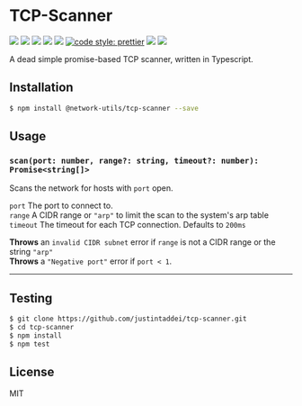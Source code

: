 # TCP-Scanner

![](https://img.shields.io/travis/justintaddei/tcp-scanner.svg?style=flat)
![](https://img.shields.io/github/issues-raw/justintaddei/tcp-scanner.svg?style=flat)
![](https://img.shields.io/npm/v/@network-utils/tcp-scanner.svg?style=flat)
![](https://img.shields.io/npm/dt/@network-utils/tcp-scanner.svg?style=flat)
![](https://img.shields.io/npm/l/@network-utils/tcp-scanner.svg?style=flat)
[![code style: prettier](https://img.shields.io/badge/code_style-prettier-ff69b4.svg?style=flat)](https://github.com/prettier/prettier)
![](https://img.shields.io/github/languages/top/justintaddei/tcp-scanner.svg?colorB=blue&style=flat)
![](https://img.shields.io/badge/status-awesome-red.svg?style=flat)

A dead simple promise-based TCP scanner, written in Typescript.

## Installation

```bash
$ npm install @network-utils/tcp-scanner --save
```

## Usage

### `scan(port: number, range?: string, timeout?: number): Promise<string[]>`

Scans the network for hosts with `port` open.

`port` The port to connect to.  
`range` A CIDR range or `"arp"` to limit the scan to the system's arp table  
`timeout` The timeout for each TCP connection. Defaults to `200ms`

**Throws** an `invalid CIDR subnet` error if `range` is not a CIDR range or the string `"arp"`  
**Throws** a `"Negative port"` error if `port < 1`.

---

## Testing

```bash
$ git clone https://github.com/justintaddei/tcp-scanner.git
$ cd tcp-scanner
$ npm install
$ npm test
```

## License

MIT
